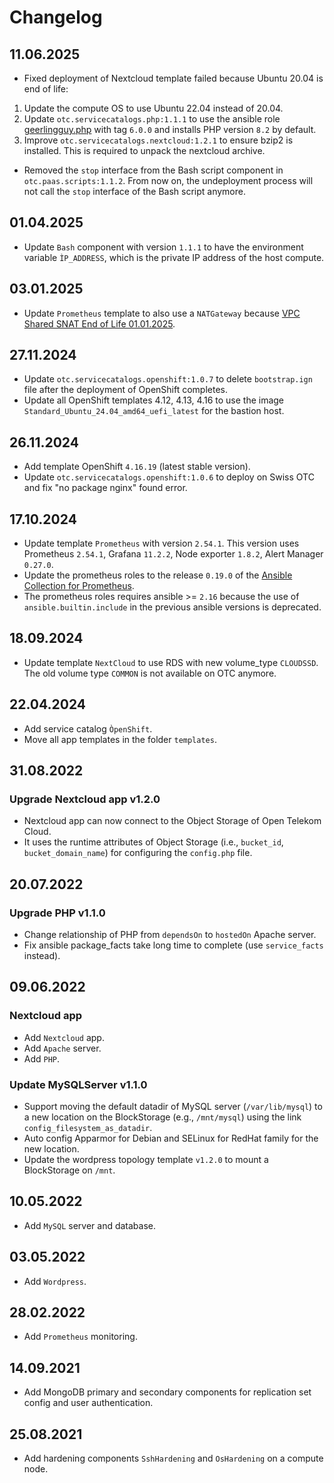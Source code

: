 # Changelog

## 11.06.2025

* Fixed deployment of Nextcloud template failed because Ubuntu 20.04 is end of life:

1. Update the compute OS to use Ubuntu 22.04 instead of 20.04.
2. Update `otc.servicecatalogs.php:1.1.1` to use the ansible role [geerlingguy.php](https://github.com/geerlingguy/ansible-role-php) with tag `6.0.0` and installs PHP version `8.2` by default.
3. Improve `otc.servicecatalogs.nextcloud:1.2.1` to ensure bzip2 is installed. This is required to unpack the nextcloud archive.

* Removed the `stop` interface from the Bash script component in `otc.paas.scripts:1.1.2`. From now on, the undeployment process will not call the `stop` interface of the Bash script anymore.

## 01.04.2025

* Update `Bash` component with version `1.1.1` to have the environment variable `ÌP_ADDRESS`, which is the private IP address of the host compute.

## 03.01.2025

* Update `Prometheus` template to also use a `NATGateway` because [VPC Shared SNAT End of Life 01.01.2025](https://www.open-telekom-cloud.com/en/support/release-notes/vpc-shared-snat-end-of-life-01-01-2025).

## 27.11.2024

* Update `otc.servicecatalogs.openshift:1.0.7` to delete `bootstrap.ign` file after the deployment of OpenShift completes.
* Update all OpenShift templates 4.12, 4.13, 4.16 to use the image `Standard_Ubuntu_24.04_amd64_uefi_latest` for the bastion host.

## 26.11.2024

* Add template OpenShift `4.16.19` (latest stable version).
* Update `otc.servicecatalogs.openshift:1.0.6` to deploy on Swiss OTC and fix "no package nginx" found error.

## 17.10.2024

* Update template `Prometheus` with version `2.54.1`. This version uses Prometheus `2.54.1`, Grafana `11.2.2`, Node exporter `1.8.2`, Alert Manager `0.27.0`.
* Update the prometheus roles to the release `0.19.0` of the [Ansible Collection for Prometheus](https://github.com/prometheus-community/ansible).
* The prometheus roles requires ansible >= `2.16` because the use of `ansible.builtin.include` in the previous ansible versions is deprecated.

## 18.09.2024

* Update template `NextCloud` to use RDS with new volume_type `CLOUDSSD`. The old volume type `COMMON` is not available on OTC anymore.

## 22.04.2024

* Add service catalog `ÒpenShift`.
* Move all app templates in the folder `templates`.

## 31.08.2022

### Upgrade Nextcloud app v1.2.0

* Nextcloud app can now connect to the Object Storage of Open Telekom Cloud.
* It uses the runtime attributes of Object Storage (i.e., `bucket_id`, `bucket_domain_name`) for configuring the `config.php` file.

## 20.07.2022

### Upgrade PHP v1.1.0

* Change relationship of PHP from `dependsOn` to `hostedOn` Apache server.
* Fix ansible package_facts take long time to complete (use `service_facts` instead).

## 09.06.2022

### Nextcloud app

* Add `Nextcloud` app.
* Add `Apache` server.
* Add `PHP`.

### Update MySQLServer v1.1.0

* Support moving the default datadir of MySQL server (`/var/lib/mysql`) to a new location on the BlockStorage (e.g., `/mnt/mysql`) using the link `config_filesystem_as_datadir`.
* Auto config Apparmor for Debian and SELinux for RedHat family for the new location.
* Update the wordpress topology template `v1.2.0` to mount a BlockStorage on `/mnt`.

## 10.05.2022

* Add `MySQL` server and database.

## 03.05.2022

* Add `Wordpress`.

## 28.02.2022

* Add `Prometheus` monitoring.

## 14.09.2021

* Add MongoDB primary and secondary components for replication set config and user authentication.

## 25.08.2021

* Add hardening components `SshHardening` and `OsHardening` on a compute node.
